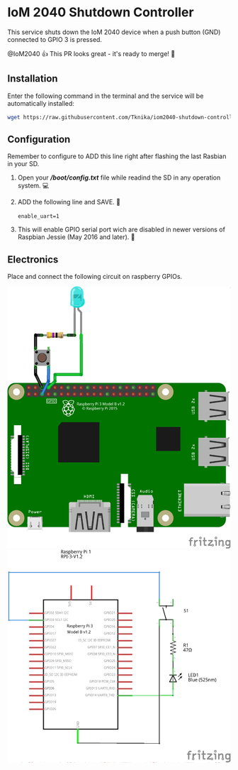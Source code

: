 # IoM 2040 Shutdown Controller

This service shuts down the IoM 2040 device when a push button (GND) connected to GPIO 3 is pressed.

@IoM2040 :+1: This PR looks great - it's ready to merge! :electric_plug:

## Installation

Enter the following command in the terminal and the service will be automatically installed: 

```bash
wget https://raw.githubusercontent.com/Tknika/iom2040-shutdown-controller/master/install.sh -O - | sudo sh
```

## Configuration

Remember to configure to ADD this line right after flashing the last Rasbian in your SD. 
 
1. Open your ***/boot/config.txt*** file while readind the SD in any operation system.  :computer: 
2. ADD the following line and SAVE.  :page_facing_up:

     ```enable_uart=1 ```
    
3. This will enable GPIO serial port wich are disabled in newer versions of Raspbian Jessie (May 2016 and later). :runner:

## Electronics

Place and connect the following circuit on raspberry GPIOs.

![What is this](RaspiProtoboard.png)
![What is this](RaspiScheme.png)
